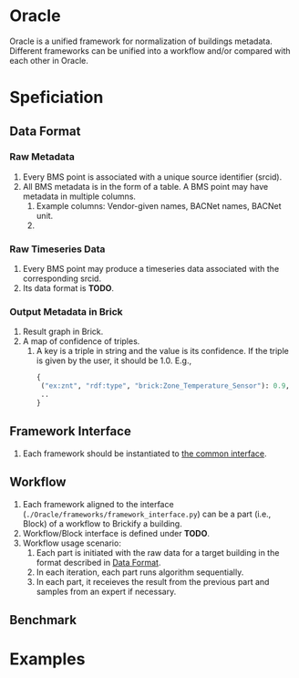 # Oracle
Oracle is a unified framework for normalization of buildings metadata. Different frameworks can be unified into a workflow and/or compared with each other in Oracle.


# Speficiation

## <a name="data_format"></a>Data Format

### Raw Metadata

1. Every BMS point is associated with a unique source identifier (srcid).
2. All BMS metadata is in the form of a table. A BMS point may have metadata in multiple columns.
    1. Example columns: Vendor-given names, BACNet names, BACNet unit.
    2. 

### Raw Timeseries Data
1. Every BMS point may produce a timeseries data associated with the corresponding srcid.
2. Its data format is **TODO**.

### Output Metadata in Brick
1. Result graph in Brick.
2. A map of confidence of triples.
    1. A key is a triple in string and the value is its confidence. If the triple is given by the user, it should be 1.0. E.g.,
        ```python
       {
         ("ex:znt", "rdf:type", "brick:Zone_Temperature_Sensor"): 0.9,
         ..
       }
       ```

## Framework Interface

1. Each framework should be instantiated to [the common interface](https://github.com/jbkoh/oracle/blob/master/Oracle/frameworks/framework_interface.py).


## Workflow

1. Each framework aligned to the interface (``./Oracle/frameworks/framework_interface.py``) can be a part (i.e., Block) of a workflow to Brickify a building.
2. Workflow/Block interface is defined under **TODO**.
3. Workflow usage scenario:
    1. Each part is initiated with the raw data for a target building in the format described in [Data Format](#data_format).
    1. In each iteration, each part runs algorithm sequentially.
    2. In each part, it receieves the result from the previous part and samples from an expert if necessary.

## Benchmark


# Examples
